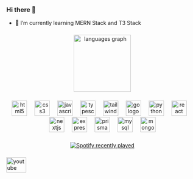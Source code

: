 ### Hi there 👋

<!--
I'm in college just entered my first semester with a passion to write code with MERN Stack.
-->
- 🌱 I’m currently learning MERN Stack and T3 Stack

<!--
**mgalihpp/mgalihpp** is a ✨ _special_ ✨ repository because its `README.md` (this file) appears on your GitHub profile.

Here are some ideas to get you started:

- 🔭 I’m currently working on ...
- 🌱 I’m currently learning ...
- 👯 I’m looking to collaborate on ...
- 🤔 I’m looking for help with ...
- 💬 Ask me about ...
- 📫 How to reach me: ...
- 😄 Pronouns: ...
- ⚡ Fun fact: ...
-->

<!--
<h3 align="left">Languages:</h3>

## Front-End
![HTML](https://img.shields.io/badge/HTML5-E34F26?style=for-the-badge&logo=html5&logoColor=white) ![CSS](https://img.shields.io/badge/CSS3-1572B6?style=for-the-badge&logo=css3&logoColor=white)  ![Javascript](https://img.shields.io/badge/JavaScript-323330?style=for-the-badge&logo=javascript&logoColor=F7DF1E) ![React JS](https://img.shields.io/badge/React-20232A?style=for-the-badge&logo=react&logoColor=61DAFB)


## Back-End
![Express JS](https://img.shields.io/badge/Express%20js-000000?style=for-the-badge&logo=express&logoColor=white) ![Node JS](https://img.shields.io/badge/Node%20js-339933?style=for-the-badge&logo=nodedotjs&logoColor=white)

## Database 

![MongoDB](https://img.shields.io/badge/MongoDB-4EA94B?style=for-the-badge&logo=mongodb&logoColor=white)

## Github Stats
![](http://github-profile-summary-cards.vercel.app/api/cards/profile-details?username=mgalihpp&theme=dark)
![mgalihh's GitHub stats](https://github-readme-stats.vercel.app/api?username=mgalihpp&show_icons=true&theme=transparent)
 -->

###

<div align="center">
<!--
  <img src="https://github-readme-stats.vercel.app/api?username=mgalihpp&hide_title=false&hide_rank=false&show_icons=true&include_all_commits=true&count_private=true&disable_animations=false&theme=dracula&locale=en&hide_border=false&order=1" height="150" alt="stats graph"  />
 -->
  <img src="https://github-readme-stats.vercel.app/api/top-langs?username=mgalihpp&locale=en&hide_title=false&layout=compact&card_width=320&langs_count=5&theme=dracula&hide_border=false&order=2" height="150" alt="languages graph"  />
</div>

###

<div align="center">
  <img src="https://cdn.jsdelivr.net/gh/devicons/devicon/icons/html5/html5-original.svg" height="40" alt="html5 logo"  />
  <img width="12" />
  <img src="https://cdn.jsdelivr.net/gh/devicons/devicon/icons/css3/css3-original.svg" height="40" alt="css3 logo"  />
  <img width="12" />
  <img src="https://cdn.jsdelivr.net/gh/devicons/devicon/icons/javascript/javascript-original.svg" height="40" alt="javascript logo"  />
  <img width="12" />
  <img src="https://cdn.jsdelivr.net/gh/devicons/devicon/icons/typescript/typescript-original.svg" height="40" alt="typescript logo"  />
  <img width="12" />
  <img src="https://cdn.simpleicons.org/tailwindcss/06B6D4" height="40" alt="tailwindcss logo"  />
  <img width="12" />
  <img src="https://cdn.jsdelivr.net/gh/devicons/devicon/icons/go/go-original.svg" height="40" alt="go logo"  />
  <img width="12" />
  <img src="https://cdn.jsdelivr.net/gh/devicons/devicon/icons/python/python-original.svg" height="40" alt="python logo"  />
  <img width="12" />
  <img src="https://cdn.jsdelivr.net/gh/devicons/devicon/icons/react/react-original.svg" height="40" alt="react logo"  />
  <img width="12" />
  <img src="https://cdn.jsdelivr.net/gh/devicons/devicon/icons/nextjs/nextjs-original.svg" height="40" alt="nextjs logo"  />
  <img width="12" />
  <img src="https://skillicons.dev/icons?i=express" height="40" alt="express logo"  />
  <img width="12" />
  <img src="https://skillicons.dev/icons?i=prisma" height="40" alt="prisma logo"  />
  <img width="12" />
  <img src="https://skillicons.dev/icons?i=mysql" height="40" alt="mysql logo"  />
  <img width="12" />
  <img src="https://skillicons.dev/icons?i=mongodb" height="40" alt="mongodb logo"  />
 <!-- 
 <img width="12" />
  <img src="https://skillicons.dev/icons?i=flask" height="40" alt="flask logo"  />
  <img width="12" />
  <img src="https://skillicons.dev/icons?i=firebase" height="40" alt="firebase logo"  />
  <img width="12" />
  <img src="https://skillicons.dev/icons?i=postgres" height="40" alt="postgresql logo"  />
  <img width="12" />
  <img src="https://skillicons.dev/icons?i=postman" height="40" alt="postman logo"  />
 -->
</div>

###

<div align="center">
  <a href="https://open.spotify.com/user/1mjux5rrssx7q1iy2wluiopxz">
    <img src="https://spotify-recently-played-readme.vercel.app/api?user=1mjux5rrssx7q1iy2wluiopxz&count=5" alt="Spotify recently played"  />
  </a>
</div>

<!--
###

<div align="center">
  <img height="200" src="https://i.imgflip.com/65efzo.gif"  />
</div>

###
<img src="https://raw.githubusercontent.com/mgalihpp/mgalihpp/output/snake.svg" alt="Snake animation" />
 -->
###

<div align="left">
  <img src="https://raw.githubusercontent.com/maurodesouza/profile-readme-generator/master/src/assets/icons/social/youtube/default.svg" width="52" height="40" alt="youtube logo"  />
<!--
  <img src="https://raw.githubusercontent.com/maurodesouza/profile-readme-generator/master/src/assets/icons/social/linkedin/default.svg" width="52" height="40" alt="linkedin logo"  />
  <img src="https://raw.githubusercontent.com/maurodesouza/profile-readme-generator/master/src/assets/icons/social/twitter/default.svg" width="52" height="40" alt="twitter logo"  />
  <img src="https://raw.githubusercontent.com/maurodesouza/profile-readme-generator/master/src/assets/icons/social/discord/default.svg" width="52" height="40" alt="discord logo"  />
 -->
</div>

###


<!--
![](http://github-profile-summary-cards.vercel.app/api/cards/repos-per-language?username=mgalihpp&theme=dark) 
![](https://komarev.com/ghpvc/?username=mgalihpp&label=Profile%20views&color=0e75b6&style=flat)
![my spotify](https://spotify-recently-played-readme.vercel.app/api?user=1mjux5rrssx7q1iy2wluiopxz&count={5})
-->
 
